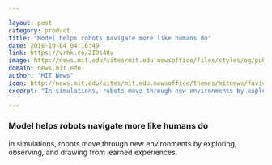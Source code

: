 ```yaml
---

layout: post
category: product
title: "Model helps robots navigate more like humans do"
date: 2018-10-04 04:16:49
link: https://vrhk.co/2IDs48v
image: http://news.mit.edu/sites/mit.edu.newsoffice/files/styles/og/public/images/2018/MIT-Motion-Planning-01.jpg
domain: news.mit.edu
author: "MIT News"
icon: http://news.mit.edu/sites/mit.edu.newsoffice/themes/mitnews/favicon.ico
excerpt: "In simulations, robots move through new environments by exploring, observing, and drawing from learned experiences."

---
```


### Model helps robots navigate more like humans do

In simulations, robots move through new environments by exploring, observing, and drawing from learned experiences.